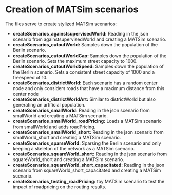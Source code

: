 # Creation of MATSim scenarios

The files serve to create stylized MATSim scenarios:
- **createScenarios_againstsupervisedWorld:** Reading in the json scenario from againstsupervisedWorld and creating a MATSim scenario.
- **createScenarios_cutoutWorld:** Samples down the population of the Berlin scenario.
- **createScenarios_cutoutWorldCap:** Samples down the population of the Berlin scenario. Sets the maximum street capacity to 1000.
- **createScenarios_cutoutWorldSpeed:** Samples down the population of the Berlin scenario. Sets a consistent street capacity of 1000 and a freespeed of 10.
- **createScenarios_districtWorld:** Each scenario has a random center node and only considers roads that have a maximum distance from this center node
- **createScenarios_districtWorldArt:** Similar to districtWorld but also generating an artificial population.
- **createScenarios_smallWorld:** Reading in the json scenario from smallWorld and creating a MATSim scenario.
- **createScenarios_smallWorld_roadPricing:** Loads a MATSim scenario from smallWorld and adds roadPricing.
- **createScenarios_smallWorld_short:** Reading in the json scenario from smallWorld_short and creating a MATSim scenario.
- **createScenarios_sparseWorld:** Sparsing the Berlin scenario and only keeping a skeleton of the network as a MATSim scenario.
- **createScenarios_squareWorld_short:** Reading in the json scenario from squareWorld_short and creating a MATSim scenario.
- **createScenarios_squareWorld_short_capacitated:** Reading in the json scenario from squareWorld_short_capacitated and creating a MATSim scenario.
- **createScenarios_testing_roadPricing:** toy MATSim scenario to test the impact of roadpricing on the routing results.